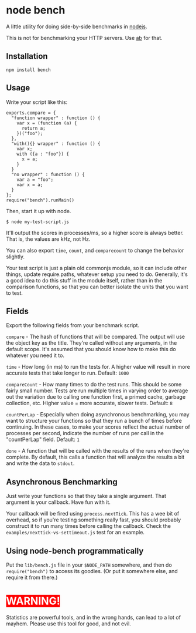 # node bench

A little utility for doing side-by-side benchmarks in [nodejs](http://nodejs.org).

This is not for benchmarking your HTTP servers.  Use [ab](http://httpd.apache.org/docs/2.0/programs/ab.html) for that.

## Installation

    npm install bench

## Usage

Write your script like this:

    exports.compare = {
      "function wrapper" : function () {
        var x = (function (a) {
          return a;
        })("foo");
      },
      "with(){} wrapper" : function () {
        var x;
        with ({a : "foo"}) {
          x = a;
        }
      }
      "no wrapper" : function () {
        var a = "foo";
        var x = a;
      }
    };
    require("bench").runMain()

Then, start it up with node.

    $ node my-test-script.js

It'll output the scores in processes/ms, so a higher score is always better.  That is, the values are kHz, not Hz.

You can also export `time`, `count`, and `comparecount` to change the behavior slightly.

Your test script is just a plain old commonjs module, so it can include other things, update require.paths, whatever setup you need to do.  Generally, it's a good idea to do this stuff in the module itself, rather than in the comparison functions, so that you can better isolate the units that you want to test.

## Fields

Export the following fields from your benchmark script.

`compare` - The hash of functions that will be compared.  The output will use the object key as the title.  They're called without any arguments, in the default scope.  It's assumed that you should know how to make this do whatever you need it to.

`time` - How long (in ms) to run the tests for.  A higher value will result in more accurate tests that take longer to run.  Default: `1000`

`compareCount` - How many times to do the test runs.  This should be some fairly small number.  Tests are run multiple times in varying order to average out the variation due to calling one function first, a primed cache, garbage collection, etc.  Higher value = more accurate, slower tests.  Default: `8`

`countPerLap` - Especially when doing asynchronous benchmarking, you may want to structure your functions so that they run a bunch of times before continuing.  In these cases, to make your scores reflect the actual number of processes per second, indicate the number of runs per call in the "countPerLap" field.  Default: `1`

`done` - A function that will be called with the results of the runs when they're complete.  By default, this calls a function that will analyze the results a bit and write the data to `stdout`.

## Asynchronous Benchmarking

Just write your functions so that they take a single argument.  That argument is your callback.  Have fun with it.

Your callback will be fired using `process.nextTick`.  This has a wee bit of overhead, so if you're testing something really fast, you should probably construct it to run many times before calling the callback.  Check the `examples/nexttick-vs-settimeout.js` test for an example.

## Using node-bench programmatically

Put the `lib/bench.js` file in your `$NODE_PATH` somewhere, and then do `require("bench")` to access its goodies.  (Or put it somewhere else, and require it from there.)

# <span style="background:red; color:white">WARNING!</span>

Statistics are powerful tools, and in the wrong hands, can lead to a lot of mayhem.  Please use this tool for good, and not evil.
